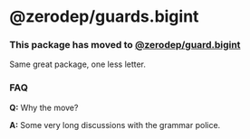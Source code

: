 # @zerodep/guards.bigint

### This package has moved to [@zerodep/guard.bigint](https://www.npmjs.com/package/@zerodep/guard.bigint)

Same great package, one less letter.

### FAQ

**Q:** Why the move?

**A:** Some very long discussions with the grammar police.
